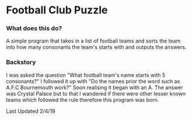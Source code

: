 # Football Club Puzzle
### What does this do?
A simple program that takes in a list of football teams and sorts the team into how many consonants the team's starts with and outputs the answers.
### Backstory
I was asked the question "What football team's name starts with 5 consonants?" I followed it up with "Do the names prior the word such as A.F.C Bournemouth work?" Soon realising it began with an A. The answer was Crystal Palace but to that I wandered if there were other lesser known teams which followed the rule therefore this program was born.

Last Updated 2/4/19
